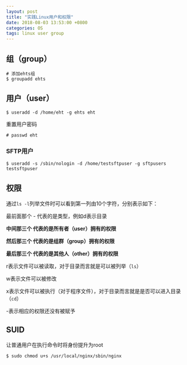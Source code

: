 ```yaml
---
layout: post
title: "实践Linux用户和权限"
date: 2018-08-03 13:53:00 +0800
categories: OS
tags: linux user group
---
```


## 组（group）

```shell
# 添加ehts组
$ groupadd ehts
```

## 用户（user）

```shell
$ useradd -d /home/eht -g ehts eht
```

重置用户密码

```shell
# passwd eht
```

### SFTP用户

```shell
$ useradd -s /sbin/nologin -d /home/testsftpuser -g sftpusers testsftpuser
```

## 权限

通过`ls -l`列举文件时可以看到第一列由10个字符，分别表示如下：

最前面那个 - 代表的是类型，例如d表示目录

**中间那三个 代表的是所有者（user）拥有的权限**

**然后那三个 代表的是组群（group）拥有的权限**

**最后那三个 代表的是其他人（other）拥有的权限**

r表示文件可以被读取，对于目录而言就是可以被列举（`ls`）

w表示文件可以被修改

x表示文件可以被执行（对于程序文件），对于目录而言就是是否可以进入目录（`cd`）

-表示相应的权限还没有被赋予



## SUID

让普通用户在执行命令时将身份提升为root

```shell
$ sudo chmod u+s /usr/local/nginx/sbin/nginx
```

